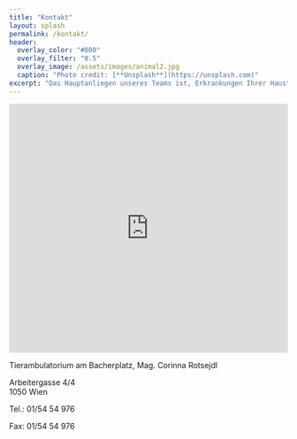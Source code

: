```yaml
---
title: "Kontakt"
layout: splash
permalink: /kontakt/
header:
  overlay_color: "#000"
  overlay_filter: "0.5"
  overlay_image: /assets/images/animal2.jpg
  caption: "Photo credit: [**Unsplash**](https://unsplash.com)"
excerpt: "Das Hauptanliegen unseres Teams ist, Erkrankungen Ihrer Haustiere durch Vorsorge zu vermeiden bzw. Krankheiten bereits im Frühstadium zu erkennen und zu heilen."
---
```


<iframe src="https://www.google.com/maps/embed?pb=!1m18!1m12!1m3!1d2660.012363532454!2d16.352199652166522!3d48.18711327912544!2m3!1f0!2f0!3f0!3m2!1i1024!2i768!4f13.1!3m3!1m2!1s0x476da82f2df4e93b%3A0xcda12aa4a43b9913!2sArbeitergasse%204%2F4%2C%201050%20Wien!5e0!3m2!1sen!2sat!4v1650268724272!5m2!1sen!2sat" width="100%" height="450" style="border:0;" allowfullscreen="" loading="lazy" referrerpolicy="no-referrer-when-downgrade"></iframe>

<br />

<p>Tierambulatorium am Bacherplatz, Mag. Corinna Rotsejdl</p>
<p>Arbeitergasse 4/4<br />
1050 Wien</p>
<p>Tel.: 01/54 54 976</p>
<p>Fax: 01/54 54 976</p>

